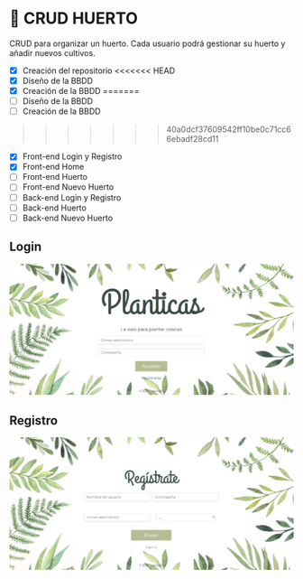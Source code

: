 ﻿# :seedling: CRUD HUERTO 
CRUD para organizar un huerto.
Cada usuario podrá gestionar su huerto y añadir nuevos cultivos.  
- [x] Creación del repositorio
<<<<<<< HEAD
- [x] Diseño de la BBDD
- [x] Creación de la BBDD
=======
- [ ] Diseño de la BBDD
- [ ] Creación de la BBDD
>>>>>>> 40a0dcf37609542ff10be0c71cc66ebadf28cd11
- [x] Front-end Login y Registro
- [x] Front-end Home
- [ ] Front-end Huerto
- [ ] Front-end Nuevo Huerto
- [ ] Back-end Login y Registro
- [ ] Back-end Huerto
- [ ] Back-end Nuevo Huerto
## Login  
![Login](/img/index.png) 
## Registro 
![Registro](/img/registro.png) 
